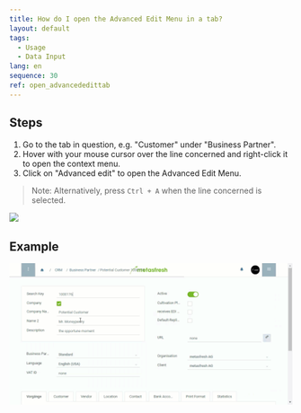 ```yaml
---
title: How do I open the Advanced Edit Menu in a tab?
layout: default
tags:
  - Usage
  - Data Input
lang: en
sequence: 30
ref: open_advancededittab
---
```


## Steps

1. Go to the tab in question, e.g. "Customer" under "Business Partner".
1. Hover with your mouse cursor over the line concerned and right-click it to open the context menu.
1. Click on "Advanced edit" to open the Advanced Edit Menu.<br>
 > Note: Alternatively, press `Ctrl + A` when the line concerned is selected.

 ![](assets/AdvancedEdit_KontextMenü.png)


## Example
![](assets/AdvancedEditTab_Open.gif)
